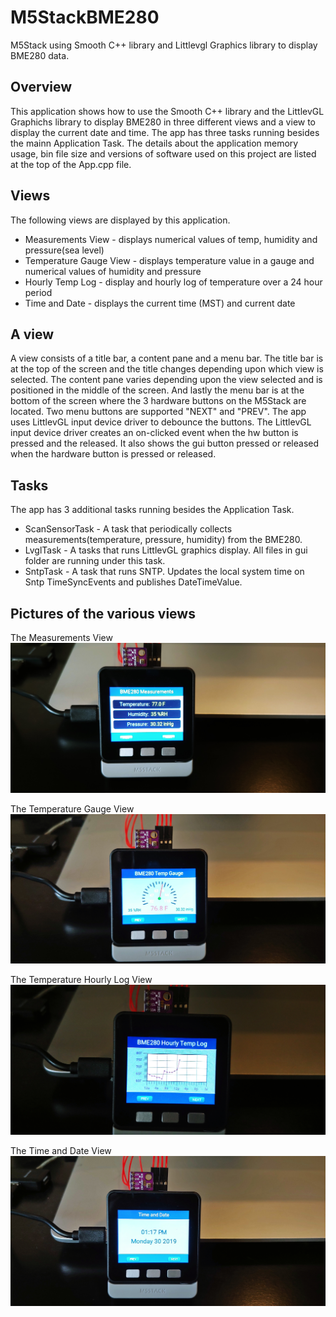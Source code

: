 # M5StackBME280
M5Stack using Smooth C++ library and Littlevgl Graphics library to display BME280 data.

## Overview
This application shows how to use the Smooth C++ library and the LittlevGL Graphichs library
to display BME280 in three different views and a view to display the current date and time. 
The app has three tasks running besides the mainn Application Task.  The details about the
application memory usage, bin file size and versions of software used on this project are
listed at the top of the App.cpp file.

## Views
The following views are displayed by this application.
- Measurements View - displays numerical values of temp, humidity and pressure(sea level)
- Temperature Gauge View - displays temperature value in a gauge and numerical values of humidity and pressure
- Hourly Temp Log - display and hourly log of temperature over a 24 hour period
- Time and Date - displays the current time (MST) and current date

## A view
A view consists of a title bar, a content pane and a menu bar.  The title bar is at the top of the screen
and the title changes depending upon which view is selected.  The content pane varies depending upon the view 
selected and is positioned in the middle of the screen.  And lastly the menu bar is at the bottom of the screen
where the 3 hardware buttons on the M5Stack are located.  Two menu buttons are supported "NEXT" and "PREV".
The app uses LittlevGL input device driver to debounce the buttons.  The LittlevGL input device driver creates an
on-clicked event when the hw button is pressed and the released.  It also shows the gui button pressed or released
when the hardware button is pressed or released.

## Tasks
The app has 3 additional tasks running besides the Application Task. 
- ScanSensorTask - A task that periodically collects measurements(temperature, pressure, humidity) from the BME280.
- LvglTask - A tasks that runs LittlevGL graphics display.  All files in gui folder are running under this task.
- SntpTask - A task that runs SNTP.  Updates the local system time on Sntp TimeSyncEvents and publishes DateTimeValue.

## Pictures of the various views
The Measurements View
![Measurement view](photos/measurements_view.jpg)

The Temperature Gauge View
![Temperature Gauge View](photos/temp_gauge_view.jpg)

The Temperature Hourly Log View
![Temperature Hourly Log](photos/temp_hourly_log_view.jpg)

The Time and Date View
![Time and Date View](photos/time_and_date_view.jpg)


